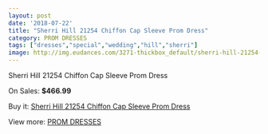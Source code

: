 ```yaml
---
layout: post
date: '2018-07-22'
title: "Sherri Hill 21254 Chiffon Cap Sleeve Prom Dress"
category: PROM DRESSES
tags: ["dresses","special","wedding","hill","sherri"]
image: http://img.eudances.com/3271-thickbox_default/sherri-hill-21254-chiffon-cap-sleeve-prom-dress.jpg
---
```

Sherri Hill 21254 Chiffon Cap Sleeve Prom Dress

On Sales: **$466.99**
<a href="https://www.eudances.com/en/prom-dresses/1120-sherri-hill-21254-chiffon-cap-sleeve-prom-dress.html"><amp-img layout="responsive" width="600" height="600" src="//img.eudances.com/3271-thickbox_default/sherri-hill-21254-chiffon-cap-sleeve-prom-dress.jpg" alt="Sherri Hill 21254 Chiffon Cap Sleeve Prom Dress 0" /></a>
<a href="https://www.eudances.com/en/prom-dresses/1120-sherri-hill-21254-chiffon-cap-sleeve-prom-dress.html"><amp-img layout="responsive" width="600" height="600" src="//img.eudances.com/3275-thickbox_default/sherri-hill-21254-chiffon-cap-sleeve-prom-dress.jpg" alt="Sherri Hill 21254 Chiffon Cap Sleeve Prom Dress 1" /></a>
<a href="https://www.eudances.com/en/prom-dresses/1120-sherri-hill-21254-chiffon-cap-sleeve-prom-dress.html"><amp-img layout="responsive" width="600" height="600" src="//img.eudances.com/3274-thickbox_default/sherri-hill-21254-chiffon-cap-sleeve-prom-dress.jpg" alt="Sherri Hill 21254 Chiffon Cap Sleeve Prom Dress 2" /></a>
<a href="https://www.eudances.com/en/prom-dresses/1120-sherri-hill-21254-chiffon-cap-sleeve-prom-dress.html"><amp-img layout="responsive" width="600" height="600" src="//img.eudances.com/3273-thickbox_default/sherri-hill-21254-chiffon-cap-sleeve-prom-dress.jpg" alt="Sherri Hill 21254 Chiffon Cap Sleeve Prom Dress 3" /></a>
<a href="https://www.eudances.com/en/prom-dresses/1120-sherri-hill-21254-chiffon-cap-sleeve-prom-dress.html"><amp-img layout="responsive" width="600" height="600" src="//img.eudances.com/3272-thickbox_default/sherri-hill-21254-chiffon-cap-sleeve-prom-dress.jpg" alt="Sherri Hill 21254 Chiffon Cap Sleeve Prom Dress 4" /></a>

Buy it: [Sherri Hill 21254 Chiffon Cap Sleeve Prom Dress](https://www.eudances.com/en/prom-dresses/1120-sherri-hill-21254-chiffon-cap-sleeve-prom-dress.html "Sherri Hill 21254 Chiffon Cap Sleeve Prom Dress")

View more: [PROM DRESSES](https://www.eudances.com/en/13-prom-dresses "PROM DRESSES")
